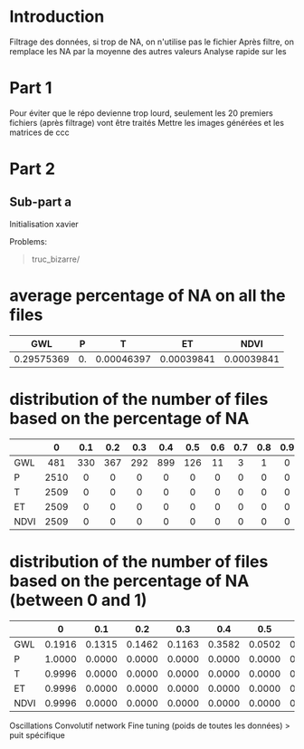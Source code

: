 # Introduction

Filtrage des données, si trop de NA, on n'utilise pas le fichier
Après filtre, on remplace les NA par la moyenne des autres valeurs
Analyse rapide sur les 
# Part 1

Pour éviter que le répo devienne trop lourd, seulement les 20 premiers fichiers (après filtrage) vont être traités
Mettre les images générées et les matrices de ccc 

# Part 2

## Sub-part a

Initialisation xavier

Problems:
> truc_bizarre/





# average percentage of NA on all the files

|    GWL     |   P   |     T      |     ET     |    NDVI    |
| :--------: | :---: | :--------: | :--------: | :--------: |
| 0.29575369 |  0.   | 0.00046397 | 0.00039841 | 0.00039841 |

# distribution of the number of files based on the percentage of NA
|      |   0   |  0.1  |  0.2  |  0.3  |  0.4  |  0.5  |  0.6  |  0.7  |  0.8  |  0.9  |   1   |
| :--- | :---: | :---: | :---: | :---: | :---: | :---: | :---: | :---: | :---: | :---: | :---: |
| GWL  |  481  |  330  |  367  |  292  |  899  |  126  |  11   |   3   |   1   |   0   |   0   |
| P    | 2510  |   0   |   0   |   0   |   0   |   0   |   0   |   0   |   0   |   0   |   0   |
| T    | 2509  |   0   |   0   |   0   |   0   |   0   |   0   |   0   |   0   |   0   |   1   |
| ET   | 2509  |   0   |   0   |   0   |   0   |   0   |   0   |   0   |   0   |   0   |   1   |
| NDVI | 2509  |   0   |   0   |   0   |   0   |   0   |   0   |   0   |   0   |   0   |   1   |

# distribution of the number of files based on the percentage of NA (between 0 and 1)

|      |   0    |  0.1   |  0.2   |  0.3   |  0.4   |  0.5   |  0.6   |  0.7   |  0.8   |  0.9   |   1    |
| :--- | :----: | :----: | :----: | :----: | :----: | :----: | :----: | :----: | :----: | :----: | :----: |
| GWL  | 0.1916 | 0.1315 | 0.1462 | 0.1163 | 0.3582 | 0.0502 | 0.0044 | 0.0012 | 0.0004 | 0.0000 | 0.0000 |
| P    | 1.0000 | 0.0000 | 0.0000 | 0.0000 | 0.0000 | 0.0000 | 0.0000 | 0.0000 | 0.0000 | 0.0000 | 0.0000 |
| T    | 0.9996 | 0.0000 | 0.0000 | 0.0000 | 0.0000 | 0.0000 | 0.0000 | 0.0000 | 0.0000 | 0.0000 | 0.0004 |
| ET   | 0.9996 | 0.0000 | 0.0000 | 0.0000 | 0.0000 | 0.0000 | 0.0000 | 0.0000 | 0.0000 | 0.0000 | 0.0004 |
| NDVI | 0.9996 | 0.0000 | 0.0000 | 0.0000 | 0.0000 | 0.0000 | 0.0000 | 0.0000 | 0.0000 | 0.0000 | 0.0004 |

Oscillations
Convolutif network
Fine tuning (poids de toutes les données) > puit spécifique